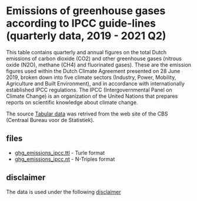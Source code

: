 # Emissions of greenhouse gases according to IPCC guide-lines (quarterly data, 2019 - 2021 Q2)

This table contains quarterly and annual figures on the total Dutch emissions of carbon dioxide (CO2) and other greenhouse gases (nitrous oxide (N2O), methane (CH4) and fluorinated gases). These are the emission figures used within the Dutch Climate Agreement presented on 28 June 2019, broken down into five climate sectors (Industry, Power, Mobility, Agriculture and Built Environment), and in accordance with internationally established IPCC regulations. The IPCC (Intergovernmental Panel on Climate Change) is an organization of the United Nations that prepares reports on scientific knowledge about climate change.


The source [Tabular data](https://opendata.cbs.nl/statline/#/CBS/en/dataset/84979ENG/table?dl=54D38) was retrived from the web site of the CBS (Centraal Bureau voor de Statistiek).


## files

* [ghg_emissions_ipcc.ttl](https://github.com/KnowSyms/ghg-emissions-ipcc/blob/4512501c793dd8fa2d469a49b21da0091ca38f68/ghg_emissions_ipcc.ttl) - Turle format
* [ghg_emissions_ipcc.nt](https://github.com/KnowSyms/ghg-emissions-ipcc/blob/4512501c793dd8fa2d469a49b21da0091ca38f68/ghg_emissions_ipcc.nt) - N-Triples format


## disclaimer

The data is used under the following [disclaimer](https://www.cbs.nl/-/media/statline/documenten/disclaimer-open-data-v-2.pdf)
